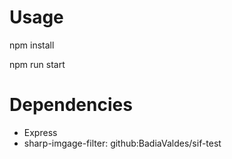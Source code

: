 # Usage

npm install

npm run start

# Dependencies 

- Express
- sharp-imgage-filter: github:BadiaValdes/sif-test
